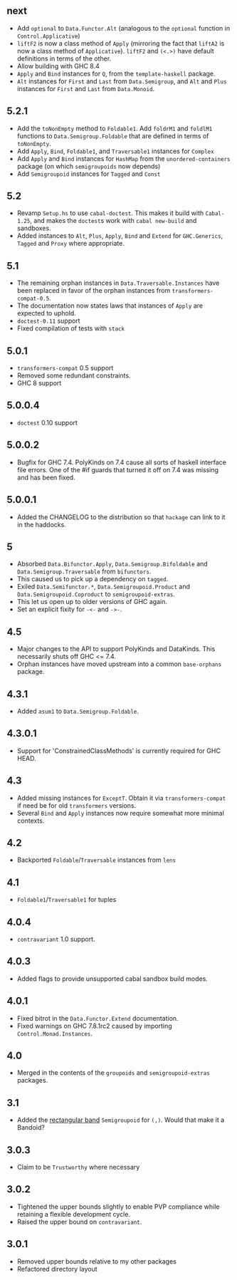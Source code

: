 next
----
* Add `optional` to `Data.Functor.Alt` (analogous to the `optional` function
  in `Control.Applicative`)
* `liftF2` is now a class method of `Apply` (mirroring the fact that `liftA2`
  is now a class method of `Applicative`). `liftF2` and `(<.>)` have default
  definitions in terms of the other.
* Allow building with GHC 8.4
* `Apply` and `Bind` instances for `Q`, from the `template-haskell` package.
* `Alt` instances for `First` and `Last` from `Data.Semigroup`, and
  `Alt` and `Plus` instances for `First` and `Last` from `Data.Monoid`.

5.2.1
-----
* Add the `toNonEmpty` method to `Foldable1`. Add `foldrM1` and `foldlM1`
  functions to `Data.Semigroup.Foldable` that are defined in terms of `toNonEmpty`.
* Add `Apply`, `Bind`, `Foldable1`, and `Traversable1` instances for `Complex`
* Add `Apply` and `Bind` instances for `HashMap` from the `unordered-containers` package
  (on which `semigroupoids` now depends)
* Add `Semigroupoid` instances for `Tagged` and `Const`

5.2
---
* Revamp `Setup.hs` to use `cabal-doctest`. This makes it build
  with `Cabal-1.25`, and makes the `doctest`s work with `cabal new-build` and
  sandboxes.
* Added instances to `Alt`, `Plus`, `Apply`, `Bind` and `Extend` for `GHC.Generics`, `Tagged` and `Proxy` where appropriate.

5.1
---
* The remaining orphan instances in `Data.Traversable.Instances` have been replaced in favor of the orphan instances from `transformers-compat-0.5`.
* The documentation now states laws that instances of `Apply` are expected to uphold.
* `doctest-0.11` support
* Fixed compilation of tests with `stack`

5.0.1
-------
* `transformers-compat` 0.5 support
* Removed some redundant constraints.
* GHC 8 support

5.0.0.4
-------
* `doctest` 0.10 support

5.0.0.2
-------
* Bugfix for GHC 7.4. PolyKinds on 7.4 cause all sorts of haskell interface file errors. One of the #if guards that turned it off on 7.4 was missing and has been fixed.

5.0.0.1
-------
* Added the CHANGELOG to the distribution so that `hackage` can link to it in the haddocks.

5
-
* Absorbed `Data.Bifunctor.Apply`, `Data.Semigroup.Bifoldable` and `Data.Semigroup.Traversable` from `bifunctors`.
* This caused us to pick up a dependency on `tagged`.
* Exiled `Data.Semifunctor.*`, `Data.Semigroupoid.Product` and `Data.Semigroupoid.Coproduct` to `semigroupoid-extras`.
* This let us open up to older versions of GHC again.
* Set an explicit fixity for `-<-` and `->-`.

4.5
---
* Major changes to the API to support PolyKinds and DataKinds. This necessarily shuts off GHC <= 7.4.
* Orphan instances have moved upstream into a common `base-orphans` package.

4.3.1
-----
* Added `asum1` to `Data.Semigroup.Foldable`.

4.3.0.1
-------
* Support for 'ConstrainedClassMethods' is currently required for GHC HEAD.

4.3
-----
* Added missing instances for `ExceptT`. Obtain it via `transformers-compat` if need be for old `transformers` versions.
* Several `Bind` and `Apply` instances now require somewhat more minimal contexts.

4.2
---
* Backported `Foldable`/`Traversable` instances from `lens`

4.1
---
* `Foldable1`/`Traversable1` for tuples

4.0.4
-----
* `contravariant` 1.0 support.

4.0.3
---
* Added flags to provide unsupported cabal sandbox build modes.

4.0.1
-----
* Fixed bitrot in the `Data.Functor.Extend` documentation.
* Fixed warnings on GHC 7.8.1rc2 caused by importing `Control.Monad.Instances`.

4.0
---
* Merged in the contents of the `groupoids` and `semigroupoid-extras` packages.

3.1
---
* Added the [rectangular band](http://en.wikipedia.org/wiki/Band_(mathematics)#Rectangular_bands) `Semigroupoid` for `(,)`. Would that make it a Bandoid?

3.0.3
-----
* Claim to be `Trustworthy` where necessary

3.0.2
-----
* Tightened the upper bounds slightly to enable PVP compliance while retaining a flexible development cycle.
* Raised the upper bound on `contravariant`.

3.0.1
-----
* Removed upper bounds relative to my other packages
* Refactored directory layout

